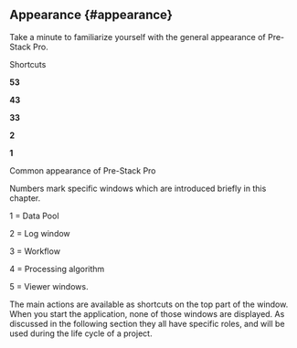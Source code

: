 ## Appearance {#appearance}

Take a minute to familiarize yourself with the general appearance of Pre-Stack Pro.

Shortcuts

**53**

**43**

**33**

**2**

**1**

Common appearance of Pre-Stack Pro

Numbers mark specific windows which are introduced briefly in this chapter.

1 = Data Pool

2 = Log window

3 = Workflow

4 = Processing algorithm

5 = Viewer windows.

The main actions are available as shortcuts on the top part of the window. When you start the application, none of those windows are displayed. As discussed in the following section they all have specific roles, and will be used during the life cycle of a project.